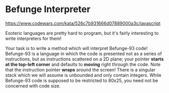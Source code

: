 # Befunge Interpreter

https://www.codewars.com/kata/526c7b931666d07889000a3c/javascript

Esoteric languages are pretty hard to program, but it's fairly interesting to write interpreters for them!

Your task is to write a method which will interpret Befunge-93 code! Befunge-93 is a language in which the code is presented not as a series of instructions, but as instructions scattered on a 2D plane; your pointer **starts at the top-left corner** and defaults to **moving** right through the code. Note that the instruction pointer **wraps** around the screen! There is a singular stack which we will assume is unbounded and only contain integers. While Befunge-93 code is supposed to be restricted to 80x25, you need not be concerned with code size.